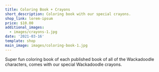```yaml
---
title: Coloring Book + Crayons
short_description: Coloring book with our special crayons.
shop_link: lorem-ipsum
price: $10.00
additional_images:
  - images/crayons-1.jpg
date: '2021-03-16'
template: shop
main_image: images/coloring-book-1.jpg
---
```

Super fun coloring book of each published book of all of the Wackadoodle characters, comes with our special Wackadoodle crayons.
